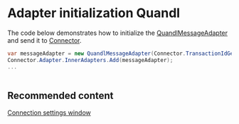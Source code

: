 # Adapter initialization Quandl

The code below demonstrates how to initialize the [QuandlMessageAdapter](../api/StockSharp.Quandl.QuandlMessageAdapter.html) and send it to [Connector](../api/StockSharp.Algo.Connector.html).

```cs
var messageAdapter = new QuandlMessageAdapter(Connector.TransactionIdGenerator);
Connector.Adapter.InnerAdapters.Add(messageAdapter);
...	
							
```

## Recommended content

[Connection settings window](API_UI_ConnectorWindow.md)
